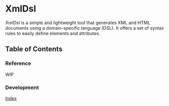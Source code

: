 # XmlDsl

XmlDsl is a simple and lightweight tool that generates XML and HTML documents
using a domain-specific language (DSL). It offers a set of syntax rules
to easily define elements and attributes.

## Table of Contents

### Reference

WIP

### Development

[Index](../development/en/index.md)

